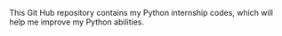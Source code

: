 This Git Hub repository contains my Python internship codes, which will help me improve my Python abilities.